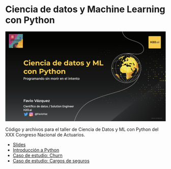 # Ciencia de datos y Machine Learning con Python

![](imgs/front.png)

Código y archivos para el taller de Ciencia de Datos y ML con Python del XXX Congreso Nacional de Actuarios.

- [Slides](https://github.com/FavioVazquez/ama-dspy-2022/blob/main/Slides%20-%20Ciencia%20de%20datos%20y%20ML%20con%20Python%20-%20Favio%20Vázquez.pdf)
- [Introducción a Python](https://github.com/FavioVazquez/ama-dspy-2022/blob/main/notebooks/Intro_Python.ipynb)
- [Caso de estudio: Churn](https://github.com/FavioVazquez/ama-dspy-2022/blob/main/notebooks/Predicción%20de%20Churn.ipynb)
- [Caso de estudio: Cargos de seguros](https://github.com/FavioVazquez/ama-dspy-2022/blob/main/notebooks/Predicción%20de%20Cargos%20de%20seguros.ipynb)
